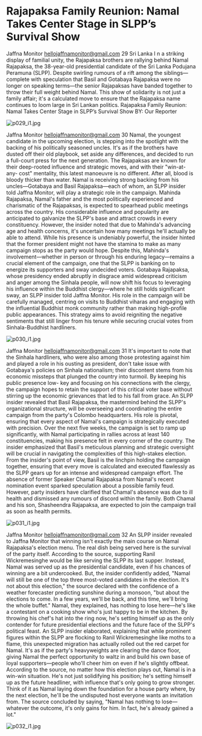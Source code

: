 # Rajapaksa Family Reunion: Namal Takes Center Stage in SLPP’s Survival Show

Jaffna Monitor
hellojaffnamonitor@gmail.com
29
Sri Lanka
I
n a striking display of familial unity, the Rajapaksa brothers 
are rallying behind Namal Rajapaksa, the 38-year-old 
presidential candidate of the Sri Lanka Podujana Peramuna 
(SLPP). Despite swirling rumours of a rift among the siblings—
complete with speculation that Basil and Gotabaya Rajapaksa 
were no longer on speaking terms—the senior Rajapaksas have 
banded together to throw their full weight behind Namal. This 
show of solidarity is not just a family affair; it's a calculated 
move to ensure that the Rajapaksa name continues to loom large 
in Sri Lankan politics.
Rajapaksa Family Reunion:
Namal Takes Center Stage 
in SLPP’s Survival Show
BY: 
Our Reporter

![p029_i1.jpg](images_out/016_rajapaksa_family_reunion_namal_takes_center_stage_/p029_i1.jpg)

Jaffna Monitor
hellojaffnamonitor@gmail.com
30
Namal, the youngest candidate in the 
upcoming election, is stepping into the 
spotlight with the backing of his politically 
seasoned uncles. It's as if the brothers have 
dusted off their old playbook, set aside any 
differences, and decided to run a full-court 
press for the next generation. The Rajapaksas 
are known for their deep-rooted influence and 
strategic moves, and with their "win-at-any-
cost" mentality, this latest manoeuvre is no 
different. After all, blood is bloody thicker than 
water.
Namal is receiving strong backing from his 
uncles—Gotabaya and Basil Rajapaksa—each 
of whom, an SLPP insider told Jaffna Monitor, 
will play a strategic role in the campaign. 
Mahinda Rajapaksa, Namal's father and the 
most politically experienced and charismatic 
of the Rajapaksas, is expected to spearhead 
public meetings across the country. His 
considerable influence and popularity are 
anticipated to galvanize the SLPP's base and 
attract crowds in every constituency.
However, the insider noted that due to 
Mahinda's advancing age and health concerns, 
it's uncertain how many meetings he'll 
actually be able to attend. While his presence 
is undeniably powerful, the insider hinted 
that the former president might not have the 
stamina to make as many campaign stops as 
the party would hope. Despite this, Mahinda's 
involvement—whether in person or through 
his enduring legacy—remains a crucial 
element of the campaign, one that the SLPP is 
banking on to energize its supporters and sway 
undecided voters.
Gotabaya Rajapaksa, whose presidency ended 
abruptly in disgrace amid widespread criticism 
and anger among the Sinhala people, will 
now shift his focus to leveraging his influence 
within the Buddhist clergy—where he still 
holds significant sway, an SLPP insider told 
Jaffna Monitor. His role in the campaign 
will be carefully managed, centring on visits 
to Buddhist viharas and engaging with the 
influential Buddhist monk community rather 
than making high-profile public appearances. 
This strategy aims to avoid reigniting the 
negative sentiments that still linger from 
his tenure while securing crucial votes from 
Sinhala-Buddhist hardliners.

![p030_i1.jpg](images_out/016_rajapaksa_family_reunion_namal_takes_center_stage_/p030_i1.jpg)

Jaffna Monitor
hellojaffnamonitor@gmail.com
31
It's important to note that the Sinhala 
hardliners, who were also among those 
protesting against him and played a role in 
his ousting as president, don't take issue with 
Gotabaya's policies on Sinhala nationalism; 
their discontent stems from his economic 
missteps that plunged the country into 
turmoil. By keeping his public presence low-
key and focusing on his connections with 
the clergy, the campaign hopes to retain the 
support of this critical voter base without 
stirring up the economic grievances that led to 
his fall from grace.
An SLPP insider revealed that Basil 
Rajapaksa, the mastermind behind the SLPP's 
organizational structure, will be overseeing 
and coordinating the entire campaign from 
the party's Colombo headquarters. His role 
is pivotal, ensuring that every aspect of 
Namal's campaign is strategically executed 
with precision. Over the next five weeks, the 
campaign is set to ramp up significantly, with 
Namal participating in rallies across at least 
140 constituencies, making his presence felt 
in every corner of the country. The insider 
emphasized that Basil's meticulous planning 
and strategic oversight will be crucial in 
navigating the complexities of this high-stakes 
election. From the insider's point of view, Basil 
is the linchpin holding the campaign together, 
ensuring that every move is calculated and 
executed flawlessly as the SLPP gears up for an 
intense and widespread campaign effort.
The absence of former Speaker Chamal 
Rajapaksa from Namal's recent nomination 
event sparked speculation about a possible 
family feud. However, party insiders have 
clarified that Chamal's absence was due to ill 
health and dismissed any rumours of discord 
within the family. Both Chamal and his son, 
Shasheendra Rajapaksa, are expected to join 
the campaign trail as soon as health permits.

![p031_i1.jpg](images_out/016_rajapaksa_family_reunion_namal_takes_center_stage_/p031_i1.jpg)

Jaffna Monitor
hellojaffnamonitor@gmail.com
32
An SLPP insider revealed to Jaffna Monitor 
that winning isn't exactly the main course 
on Namal Rajapaksa's election menu. The 
real dish being served here is the survival 
of the party itself. According to the source, 
supporting Ranil Wickremesinghe would be 
like serving the SLPP its last supper. Instead, 
Namal was served up as the presidential 
candidate, even if his chances of winning are a 
bit undercooked. But, the insider confidently 
added, "Namal will still be one of the top three 
most-voted candidates in the election.
It's not about this election," the source declared 
with the confidence of a weather forecaster 
predicting sunshine during a monsoon, "but 
about the elections to come. In a few years, 
we'll be back, and this time, we'll bring the 
whole buffet." Namal, they explained, has 
nothing to lose here—he's like a contestant on 
a cooking show who's just happy to be in the 
kitchen. By throwing his chef's hat into the 
ring now, he's setting himself up as the only 
contender for future presidential elections and 
the future face of the SLPP's political feast.
An SLPP insider elaborated, explaining that 
while prominent figures within the SLPP are 
flocking to Ranil Wickremesinghe like moths 
to a flame, this unexpected migration has 
actually rolled out the red carpet for Namal. 
It's as if the party's heavyweights are clearing 
the dance floor, giving Namal the perfect 
opportunity to waltz in and build his own base 
of loyal supporters—people who'll cheer him 
on even if he's slightly offbeat.
According to the source, no matter how this 
election plays out, Namal is in a win-win 
situation. He's not just solidifying his position; 
he's setting himself up as the future headliner, 
with influence that's only going to grow 
stronger. Think of it as Namal laying down 
the foundation for a house party where, by 
the next election, he'll be the undisputed host 
everyone wants an invitation from.
The source concluded by saying, "Namal has 
nothing to lose—whatever the outcome, it's 
only gains for him. In fact, he's already gained 
a lot."

![p032_i1.jpg](images_out/016_rajapaksa_family_reunion_namal_takes_center_stage_/p032_i1.jpg)

